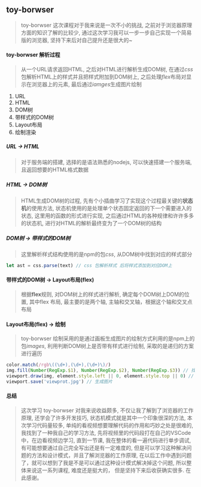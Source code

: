## toy-borwser
> toy-borwser 这次课程对于我来说是一次不小的挑战, 之前对于浏览器原理方面的知识了解的比较少, 通过这次学习我可以一步一步自己实现一个简易版的浏览器, 坚持下来后对自己提升还是很大的~

#### toy-borwser 解析过程
> 从一个URL请求返回HTML, 之后对HTML进行解析生成DOM树, 在通过*css*包解析HTML上的样式并且把样式附加到DOM树上, 之后处理*flex*布局对显示在浏览器上的元素, 最后通过*iamges*生成图片绘制

1. URL
2. HTML
3. DOM树
4. 带样式的DOM树
5. Layout布局
6. 绘制渲染

##### URL -> HTML
> 对于服务端的搭建, 选择的是语法熟悉的nodejs, 可以快速搭建一个服务端, 且返回想要的HTML格式数据

##### HTML -> DOM树
> HTML生成DOM树的过程, 先有个小插曲学习了实现这个过程最关键的**状态机**的使用方法, 状态机使用的是处理单个状态固定返回的下一个需要进入的状态, 这里用的函数的形式进行实现, 之后通过HTML的各种规律和许许多多的状态机, 进行对HTML的解析最终变为了一个DOM树的结构

##### DOM树 -> 带样式的DOM树
> 这里解析样式结构使用的是npm的包*css*, 从DOM树中找到对应的样式部分
```javascript
let ast = css.parse(text) // css 包解析样式 后将样式添加到对应DOM上
```

#### 带样式的DOM树 -> Layout布局(flex)
> 根据**flex**规则, 对DOM树上的样式进行解析, 确定每个DOM树上DOM的位置, 其中flex 布局, 最主要的是两个轴, 主轴和交叉轴，根据这个轴和交叉点布局

#### Layout布局(flex) -> 绘制
> toy-borwser 绘制采用的是通过画板生成图片的绘制方式利用的是npm上的包*images*, 利用判断DOM树上是否带有样式进行绘制, 采取的是递归的方案进行遍历
```javascript
color.match(/rgb\((\d+),(\d+),(\d+)\)/)
img.fill(Number(RegExp.$1), Number(RegExp.$2), Number(RegExp.$3)) // 找到对应的颜色进行填充
viewport.draw(img, element.style.left || 0, element.style.top || 0) // 绘制且根据left和top 分别确认 x 和 y 轴位置
viewport.save('viewprot.jpg') // 生成图片
```

#### 总结
> 这次学习 toy-borwser 对我来说收益颇多, 不仅让我了解到了浏览器的工作原理, 还学会了许多开发技巧, 状态机模式就是其中一个印象很深的方法, 本次学习代码量较多, 单纯的看视频想要理解代码的作用和巧妙之处是很难的, 我找到了一种我自己的学习方法, 先将视频里的代码段打在自己的VSCode中，在边看视频边学习, 直到一节课, 我在整体的看一遍代码进行单步调试, 有可能想要通过自己完全写出还是有一定难度的, 但是可以学习这种解决问题的方法和设计模式，并且了解浏览器的工作原理, 在以后工作中遇到问题了，就可以想到了我是不是可以通过这种设计模式解决掉这个问题, 所以整体来说这一系列课程, 难度还是挺大的， 但是坚持下来后收获确实很多. 在此感谢。

